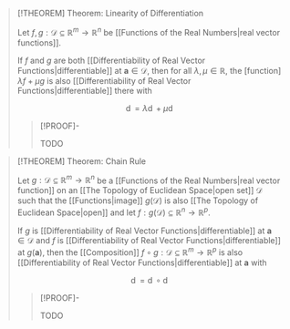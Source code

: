 >[!THEOREM] Theorem: Linearity of Differentiation
>
>Let $f,g: \mathcal{D} \subseteq \mathbb{R}^m \to \mathbb{R}^n$ be [[Functions of the Real Numbers|real vector functions]].
>
>If $f$ and $g$ are both [[Differentiability of Real Vector Functions|differentiable]] at $\mathbf{a} \in \mathcal{D}$, then for all $\lambda, \mu \in \mathbb{R}$, the [function] $\lambda f + \mu g$ is also [[Differentiability of Real Vector Functions|differentiable]] there with
>
>$$
>\mathop{\mathrm{d}(\lambda f + \mu g)_{\mathbf{a}}} = \lambda \mathop{\mathrm{d}f_{\mathbf{a}}} + \mu \mathop{\mathrm{d}g_{\mathbf{a}}}
>$$
>
>
>>[!PROOF]-
>>
>>TODO
>>
>

>[!THEOREM] Theorem: Chain Rule
>
>Let $g: \mathcal{D} \subseteq \mathbb{R}^m \to \mathbb{R}^n$ be a [[Functions of the Real Numbers|real vector function]] on an [[The Topology of Euclidean Space|open set]] $\mathcal{D}$ such that the [[Functions|image]] $g(\mathcal{D})$ is also [[The Topology of Euclidean Space|open]] and let $f: g(\mathcal{D}) \subseteq \mathbb{R}^n \to \mathbb{R}^p$.
>
>If $g$ is [[Differentiability of Real Vector Functions|differentiable]] at $\mathbf{a} \in \mathcal{D}$ and $f$ is [[Differentiability of Real Vector Functions|differentiable]] at $g(\mathbf{a})$, then the [[Composition]] $f \circ g: \mathcal{D} \subseteq \mathbb{R}^m \to \mathbb{R}^p$ is also [[Differentiability of Real Vector Functions|differentiable]] at $\mathbf{a}$ with
>
>$$
>\mathop{\mathrm{d}(f\circ g)_{\mathbf{a}}} = \mathop{\mathrm{d}f_{\mathbf{g(a)}}} \circ \mathop{\mathrm{d}g_{\mathbf{a}}}
>$$
>
>>[!PROOF]-
>>
>>TODO
>>
>
